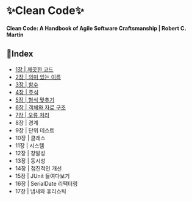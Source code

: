 # ✨Clean Code✨
#### Clean Code: A Handbook of Agile Software Craftsmanship | Robert C. Martin

## 📝Index

* [1장 | 깨끗한 코드](./ch-01/summary.md)
* [2장 | 의미 있는 이름](./ch-02/summary.md)
* [3장 | 함수](./ch-03/summary.md)
* [4장 | 주석](./ch-04/summary.md)
* [5장 | 형식 맞추기](./ch-05/summary.md)
* [6장 | 객체와 자료 구조](./ch-06/summary.md)
* [7장 | 오류 처리](./ch-07/summary.md)
* 8장 | 경계
* 9장 | 단위 테스트
* 10장 | 클래스
* 11장 | 시스템
* 12장 | 창발성
* 13장 | 동시성
* 14장 | 점진적인 개선
* 15장 | JUnit 들여다보기
* 16장 | SerialDate 리팩터링
* 17장 | 냄새와 휴리스틱
